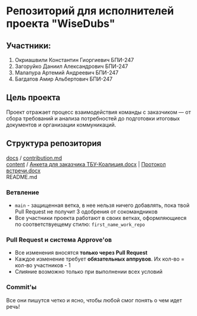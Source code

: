 # Репозиторий для исполнителей проекта "WiseDubs"

## Участники: 
1. Окриашвили Константин Гиоргиевич БПИ-247
2. Загоруйко Даниил Александрович БПИ-247
3. Малапура Артемий Андреевич БПИ-247
4. Багдатов Амир Альбертович БПИ-247

## Цель проекта
Проект отражает процесс взаимодействия команды с заказчиком — от сбора требований и анализа потребностей до подготовки итоговых документов и организации коммуникаций.

## Структура репозитория

[docs](docs) /  [contribution.md](docs/contribution.md)          
[content](content) /      [Анкета для заказчика ТБУ-Коалиция.docx](content/Анкета%20для%20заказчика%20ТБУ-Коалиция.docx)            | [Протокол встречи.docx](content/Протокол%20встречи.docx)        
README.md                         


### Ветвление
- `main` - защищенная ветка, в нее нельзя ничего добавлять, пока твой Pull Request не получит 3 одобрения от сокомандников
- Все участники проекта работают в своих ветках, оформляющиеся по соответствуещему стилю:
`first_name_work_repo`

### Pull Request и система Approve'ов
- Все изменения вносятся **только через Pull Request** 
- Каждое изменение требует **обязательных аппрувов**. Их кол-во = кол-во участников - 1
- Слияние возможно только при выполнении всех условий 

### Commit'ы
Все они пишутся четко и ясно, чтобы любой смог понять о чем идет речь!